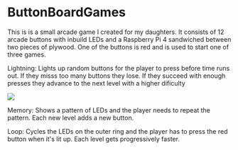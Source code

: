 # ButtonBoardGames
This is is a small arcade game I created for my daughters. It consists of 12 arcade buttons with inbuild LEDs and a Raspberry Pi 4 sandwiched between two pieces of plywood.
One of the buttons is red and is used to start one of three games.

Lightning: Lights up random buttons for the player to press before time runs out. If they misss too many buttons they lose. If they succeed with enough presses they advance to the next level with a higher dificulty

![](https://github.com/klaw333/ButtonBoardGames/ezgif-1-368f08b050.gif)

Memory: Shows a pattern of LEDs and the player needs to repeat the pattern. Each new level adds a new button.



Loop: Cycles the LEDs on the outer ring and the player has to press the red button when it's lit up. Each level gets progressively faster. 
